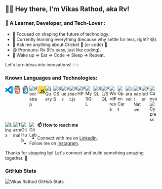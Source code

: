 ## 👨‍💻 Hey there, I'm Vikas Rathod, aka Rv!

### 🚀 A Learner, Developer, and Tech-Lover :

- 🔭 Focused on shaping the future of technology.
- 🌱 Currently learning everything (because why settle for less, right? 😄).
- 💬 Ask me anything about Cricket 🏏 (or code) 🤣.
- 😄 Pronouns: Rv (It's easy, just like coding).
- 🥅 Wake up => Eat => Code => Sleep => Repeat.

Let's turn ideas into innovations! 💡✨

### Known Languages and Technologies:

<img align="left" alt="Visual Studio Code" width="26px" src="https://raw.githubusercontent.com/github/explore/80688e429a7d4ef2fca1e82350fe8e3517d3494d/topics/visual-studio-code/visual-studio-code.png" />
<img align="left" alt="HTML5" width="26px" src="https://raw.githubusercontent.com/github/explore/80688e429a7d4ef2fca1e82350fe8e3517d3494d/topics/html/html.png" />
<img align="left" alt="CSS3" width="26px" src="https://raw.githubusercontent.com/github/explore/80688e429a7d4ef2fca1e82350fe8e3517d3494d/topics/css/css.png" />
<img align="left" alt="Bootstrap" width="26px" src="https://img.icons8.com/color/48/000000/bootstrap.png" />
<img align="left" alt="JavaScript" width="26px" src="https://raw.githubusercontent.com/github/explore/80688e429a7d4ef2fca1e82350fe8e3517d3494d/topics/javascript/javascript.png" />
<img align="left" alt="jQuery" width="26px" src="https://img.icons8.com/ios/50/000000/jquery.png" />
<img align="left" alt="SCSS" width="26px" src="https://img.icons8.com/color/48/000000/sass.png" />
<img align="left" alt="Vue.js" width="26px" src="https://img.icons8.com/color/48/000000/vue-js.png" />
<img align="left" alt="React.js" width="26px" src="https://img.icons8.com/plasticine/100/000000/react.png" />
<img align="left" alt="PHP" width="26px" src="https://img.icons8.com/officel/16/000000/php-logo.png" />
<img align="left" alt="MySQL" width="26px" src="https://img.icons8.com/ios/50/000000/mysql-logo.png" />
<img align="left" alt="SQL" width="26px" src="https://img.icons8.com/ios/50/000000/sql.png" />
<img align="left" alt="PL/SQL" width="26px" src="https://img.icons8.com/ios/50/000000/sql.png" />
<img align="left" alt="WordPress" width="26px" src="https://img.icons8.com/ios/50/000000/wordpress.png" />
<img align="left" alt="OpenCart" width="26px" src="https://img.icons8.com/cotton/64/000000/opencart.png" />
<img align="left" alt="Laravel" width="26px" src="https://img.icons8.com/ios/50/000000/laravel.png" />
<img align="left" alt="React Native" width="26px" src="https://img.icons8.com/color/48/000000/react-native.png" />
<img align="left" alt="Flutter" width="26px" src="https://img.icons8.com/color/48/000000/flutter.png" />
<img align="left" alt="Canva" width="26px" src="https://img.icons8.com/color/48/000000/canva.png" />
<img align="left" alt="Cypress" width="26px" src="https://img.icons8.com/ios/50/000000/cypress.png" />
<img align="left" alt="Linux" width="26px" src="https://img.icons8.com/color/48/000000/linux.png" />
<img align="left" alt="Terminal" width="26px" src="https://img.icons8.com/ios/50/000000/console.png" />
<img align="left" alt="GitHub" width="26px" src="https://img.icons8.com/material/24/000000/github.png" />
<img align="left" alt="GitLab" width="26px" src="https://img.icons8.com/color/48/000000/gitlab.png" />
<br />
<br />

#### 📫 How to reach me
- Connect with me on [LinkedIn](https://www.linkedin.com/in/vikas-rathod-1635a9156/).
- Follow me on [Instagram]([https://twitter.com/yourhandle](https://instagram.com/im_rv1007)).

Thanks for stopping by! Let's connect and build something amazing together. 🚀

### GitHub Stats
<img align="left" alt="Vikas Rathod GitHub Stats" src="https://github-readme-stats.codestackr.vercel.app/api?username=im-rv1007&show_icons=true&hide_border=true" />
